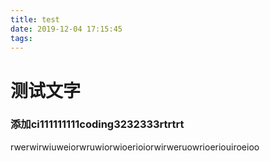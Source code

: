 ```yaml
---
title: test
date: 2019-12-04 17:15:45
tags:
---
```

# 测试文字

### 添加ci111111111coding3232333rtrtrt
rwerwirwiuweiorwruwiorwioerioiorwirweruowrioeriouiroeioo
